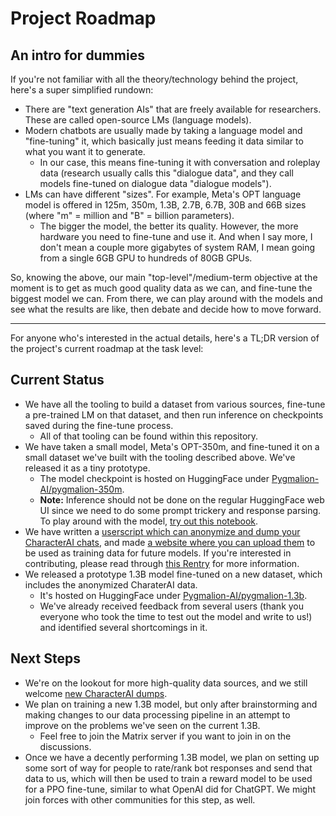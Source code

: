 # Project Roadmap

## An intro for dummies

If you're not familiar with all the theory/technology behind the project, here's a super simplified rundown:

- There are "text generation AIs" that are freely available for researchers. These are called open-source LMs (language models).
- Modern chatbots are usually made by taking a language model and "fine-tuning" it, which basically just means feeding it data similar to what you want it to generate.
  - In our case, this means fine-tuning it with conversation and roleplay data (research usually calls this "dialogue data", and they call models fine-tuned on dialogue data "dialogue models").
- LMs can have different "sizes". For example, Meta's OPT language model is offered in 125m, 350m, 1.3B, 2.7B, 6.7B, 30B and 66B sizes (where "m" = million and "B" = billion parameters).
  - The bigger the model, the better its quality. However, the more hardware you need to fine-tune and use it. And when I say more, I don't mean a couple more gigabytes of system RAM, I mean going from a single 6GB GPU to hundreds of 80GB GPUs.


So, knowing the above, our main "top-level"/medium-term objective at the moment is to get as much good quality data as we can, and fine-tune the biggest model we can. From there, we can play around with the models and see what the results are like, then debate and decide how to move forward.

---

For anyone who's interested in the actual details, here's a TL;DR version of the project's current roadmap at the task level:

## Current Status

- We have all the tooling to build a dataset from various sources, fine-tune a pre-trained LM on that dataset, and then run inference on checkpoints saved during the fine-tune process.
  - All of that tooling can be found within this repository.
- We have taken a small model, Meta's OPT-350m, and fine-tuned it on a small dataset we've built with the tooling described above. We've released it as a tiny prototype.
  - The model checkpoint is hosted on HuggingFace under [Pygmalion-AI/pygmalion-350m](https://huggingface.co/Pygmalion-AI/pygmalion-350m).
  - **Note:** Inference should not be done on the regular HuggingFace web UI since we need to do some prompt trickery and response parsing. To play around with the model, [try out this notebook](https://colab.research.google.com/drive/1K55_MCagEDD9EmWhjCi3Bm66vJM88m6P?usp=sharing).
- We have written a [userscript which can anonymize and dump your CharacterAI chats](./extras/characterai-dumper/), and made [a website where you can upload them](https://dump.nopanda.io/) to be used as training data for future models. If you're interested in contributing, please read through [this Rentry](https://rentry.org/f8peb) for more information.
- We released a prototype 1.3B model fine-tuned on a new dataset, which includes the anonymized CharaterAI data.
  - It's hosted on HuggingFace under [Pygmalion-AI/pygmalion-1.3b](https://huggingface.co/Pygmalion-AI/pygmalion-1.3b).
  - We've already received feedback from several users (thank you everyone who took the time to test out the model and write to us!) and identified several shortcomings in it.

## Next Steps

- We're on the lookout for more high-quality data sources, and we still welcome [new CharacterAI dumps](https://dump.nopanda.io/).
- We plan on training a new 1.3B model, but only after brainstorming and making changes to our data processing pipeline in an attempt to improve on the problems we've seen on the current 1.3B.
  - Feel free to join the Matrix server if you want to join in on the discussions.
- Once we have a decently performing 1.3B model, we plan on setting up some sort of way for people to rate/rank bot responses and send that data to us, which will then be used to train a reward model to be used for a PPO fine-tune, similar to what OpenAI did for ChatGPT. We might join forces with other communities for this step, as well.
